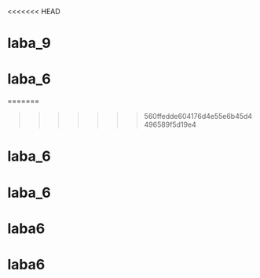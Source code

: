 <<<<<<< HEAD
# laba_9
# laba_6
=======
>>>>>>> 560ffedde604176d4e55e6b45d4496589f5d19e4
# laba_6
# laba_6
# laba6
# laba6
